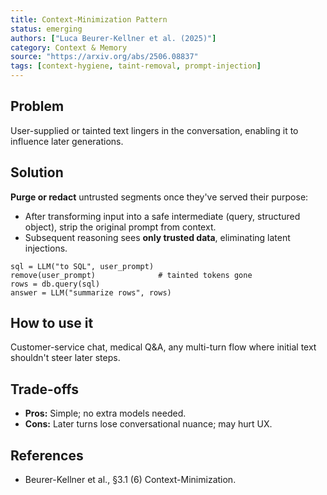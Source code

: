 ```yaml
---
title: Context-Minimization Pattern
status: emerging
authors: ["Luca Beurer-Kellner et al. (2025)"]
category: Context & Memory
source: "https://arxiv.org/abs/2506.08837"
tags: [context-hygiene, taint-removal, prompt-injection]
---
```


## Problem
User-supplied or tainted text lingers in the conversation, enabling it to influence later generations.

## Solution
**Purge or redact** untrusted segments once they've served their purpose:

- After transforming input into a safe intermediate (query, structured object), strip the original prompt from context.  
- Subsequent reasoning sees **only trusted data**, eliminating latent injections.

```pseudo
sql = LLM("to SQL", user_prompt)
remove(user_prompt)              # tainted tokens gone
rows = db.query(sql)
answer = LLM("summarize rows", rows)
```

## How to use it

Customer-service chat, medical Q&A, any multi-turn flow where initial text shouldn't steer later steps.

## Trade-offs

* **Pros:** Simple; no extra models needed.
* **Cons:** Later turns lose conversational nuance; may hurt UX.

## References

* Beurer-Kellner et al., §3.1 (6) Context-Minimization.